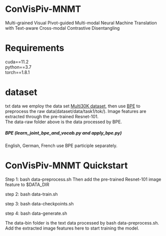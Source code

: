 # ConVisPiv-MNMT
Multi-grained Visual Pivot-guided Multi-modal Neural Machine Translation with Text-aware Cross-modal Contrastive Disentangling
# Requirements
cuda==11.2  
python==3.7  
torch==1.8.1
# dataset
txt data we employ the data set [Multi30K dataset](http://www.statmt.org/wmt18/multimodal-task.html), then use [BPE](https://github.com/rsennrich/subword-nmt) to preprocess the raw data(dataset/data/task1/tok/). Image features are extracted through the pre-trained Resnet-101.  
The data-raw folder above is the data processed by BPE.
##### BPE (learn_joint_bpe_and_vocab.py and apply_bpe.py)
English, German, French use BPE participle separately.   
# ConVisPiv-MNMT Quickstart
Step 1: bash data-preprocess.sh Then add the pre-trained Resnet-101 image feature to $DATA_DIR

step 2: bash data-train.sh

step 3: bash data-checkpoints.sh

step 4: bash data-generate.sh

The data-bin folder is the text data processed by bash data-preprocess.sh. Add the extracted image features here to start training the model.
